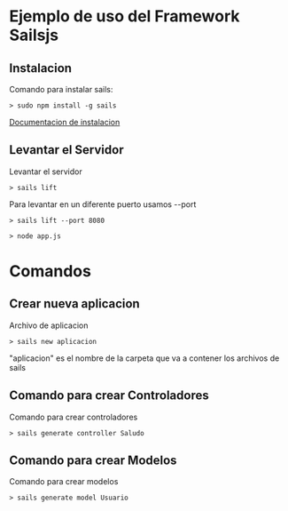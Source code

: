 # Ejemplo de uso del Framework Sailsjs

## Instalacion

Comando para instalar sails:

```
> sudo npm install -g sails
```

[Documentacion de instalacion](http://sailsjs.com/get-started)

## Levantar el Servidor
Levantar el servidor
```
> sails lift
```

Para levantar en un diferente puerto usamos --port 

```
> sails lift --port 8080
```

```
> node app.js 
```


# Comandos

## Crear nueva aplicacion

Archivo de aplicacion

```
> sails new aplicacion
```

"aplicacion" es el nombre de la carpeta que va a contener los archivos de sails

## Comando para crear Controladores

Comando para crear controladores

```
> sails generate controller Saludo
```

## Comando para crear Modelos

Comando para crear modelos

```
> sails generate model Usuario
```
